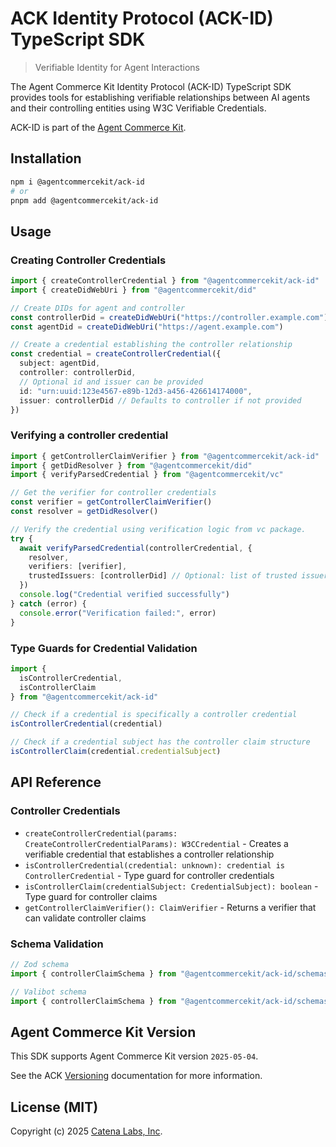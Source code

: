# ACK Identity Protocol (ACK-ID) TypeScript SDK

> Verifiable Identity for Agent Interactions

The Agent Commerce Kit Identity Protocol (ACK-ID) TypeScript SDK provides tools for establishing verifiable relationships between AI agents and their controlling entities using W3C Verifiable Credentials.

ACK-ID is part of the [Agent Commerce Kit](https://www.agentcommercekit.com).

## Installation

```sh
npm i @agentcommercekit/ack-id
# or
pnpm add @agentcommercekit/ack-id
```

## Usage

### Creating Controller Credentials

```ts
import { createControllerCredential } from "@agentcommercekit/ack-id"
import { createDidWebUri } from "@agentcommercekit/did"

// Create DIDs for agent and controller
const controllerDid = createDidWebUri("https://controller.example.com")
const agentDid = createDidWebUri("https://agent.example.com")

// Create a credential establishing the controller relationship
const credential = createControllerCredential({
  subject: agentDid,
  controller: controllerDid,
  // Optional id and issuer can be provided
  id: "urn:uuid:123e4567-e89b-12d3-a456-426614174000",
  issuer: controllerDid // Defaults to controller if not provided
})
```

### Verifying a controller credential

```ts
import { getControllerClaimVerifier } from "@agentcommercekit/ack-id"
import { getDidResolver } from "@agentcommercekit/did"
import { verifyParsedCredential } from "@agentcommercekit/vc"

// Get the verifier for controller credentials
const verifier = getControllerClaimVerifier()
const resolver = getDidResolver()

// Verify the credential using verification logic from vc package.
try {
  await verifyParsedCredential(controllerCredential, {
    resolver,
    verifiers: [verifier],
    trustedIssuers: [controllerDid] // Optional: list of trusted issuers
  })
  console.log("Credential verified successfully")
} catch (error) {
  console.error("Verification failed:", error)
}
```

### Type Guards for Credential Validation

```ts
import {
  isControllerCredential,
  isControllerClaim
} from "@agentcommercekit/ack-id"

// Check if a credential is specifically a controller credential
isControllerCredential(credential)

// Check if a credential subject has the controller claim structure
isControllerClaim(credential.credentialSubject)
```

## API Reference

### Controller Credentials

- `createControllerCredential(params: CreateControllerCredentialParams): W3CCredential` - Creates a verifiable credential that establishes a controller relationship
- `isControllerCredential(credential: unknown): credential is ControllerCredential` - Type guard for controller credentials
- `isControllerClaim(credentialSubject: CredentialSubject): boolean` - Type guard for controller claims
- `getControllerClaimVerifier(): ClaimVerifier` - Returns a verifier that can validate controller claims

### Schema Validation

```ts
// Zod schema
import { controllerClaimSchema } from "@agentcommercekit/ack-id/schemas/zod"

// Valibot schema
import { controllerClaimSchema } from "@agentcommercekit/ack-id/schemas/valibot"
```

## Agent Commerce Kit Version

This SDK supports Agent Commerce Kit version `2025-05-04`.

See the ACK [Versioning](https://agentcommercekit.com/resources/versioning) documentation for more information.

## License (MIT)

Copyright (c) 2025 [Catena Labs, Inc](https://catenalabs.com).
